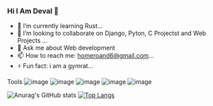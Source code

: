 ### Hi I Am Deval 👋





- 🌱 I’m currently learning Rust...
- 👯 I’m looking to collaborate on Django, Pyton, C Projectst and Web Projects ...
- 💬 Ask me about Web development 
- 📫 How to reach me: homeroand6@gmail.com...
- ⚡ Fun fact: i am a gymrat...

Tools
![image](https://github.com/Deval027/Deval027/assets/124638098/b4fb2dd6-9050-402b-ba0e-13625328855a) ![image](https://github.com/Deval027/Deval027/assets/124638098/1a7cd131-5513-46f7-812a-73aceeaca5d9) ![image](https://github.com/Deval027/Deval027/assets/124638098/b379dc15-cc75-46d1-9439-7606ac6f1eac) ![image](https://github.com/Deval027/Deval027/assets/124638098/d643763a-0c12-4fa0-a07f-4407b7de596c) ![image](https://github.com/Deval027/Deval027/assets/124638098/415cf484-08ed-4664-880c-97bc754e96e7)








![Anurag's GitHub stats](https://github-readme-stats.vercel.app/api?username=deval027&show_icons=true&theme=radical)
[![Top Langs](https://github-readme-stats.vercel.app/api/top-langs/?username=deval027&layout=compact)](https://github.com/anuraghazra/github-readme-stats)
